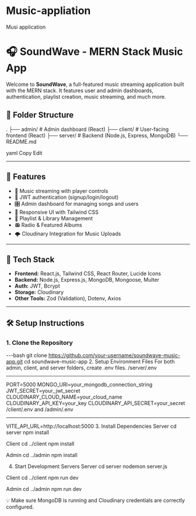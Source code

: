 # Music-appliation
Musi application 


# 🎧 SoundWave - MERN Stack Music App

Welcome to **SoundWave**, a full-featured music streaming application built with the MERN stack. It features user and admin dashboards, authentication, playlist creation, music streaming, and much more.

## 📁 Folder Structure

.
├── admin/ # Admin dashboard (React)
├── client/ # User-facing frontend (React)
├── server/ # Backend (Node.js, Express, MongoDB)
└── README.md

yaml
Copy
Edit

---

## 🚀 Features

- 🎵 Music streaming with player controls
- 🔐 JWT authentication (signup/login/logout)
- 🎛️ Admin dashboard for managing songs and users
- 🎨 Responsive UI with Tailwind CSS
- 📂 Playlist & Library Management
- 📻 Radio & Featured Albums
- 🌩️ Cloudinary Integration for Music Uploads

---

## 🧰 Tech Stack

- **Frontend:** React.js, Tailwind CSS, React Router, Lucide Icons
- **Backend:** Node.js, Express.js, MongoDB, Mongoose, Multer
- **Auth:** JWT, Bcrypt
- **Storage:** Cloudinary
- **Other Tools:** Zod (Validation), Dotenv, Axios

---

## 🛠️ Setup Instructions

### 1. Clone the Repository

---bash
git clone https://github.com/your-username/soundwave-music-app.git
cd soundwave-music-app
2. Setup Environment Files
For both admin, client, and server folders, create .env files.
/server/.env

---
PORT=5000
MONGO_URI=your_mongodb_connection_string
JWT_SECRET=your_jwt_secret
CLOUDINARY_CLOUD_NAME=your_cloud_name
CLOUDINARY_API_KEY=your_key
CLOUDINARY_API_SECRET=your_secret
/client/.env and /admin/.env

---
VITE_API_URL=http://localhost:5000
3. Install Dependencies
Server
cd server
npm install

Client
cd ../client
npm install

Admin
cd ../admin
npm install


4. Start Development Servers
Server
cd server
nodemon server.js

Client
cd ../client
npm run dev

Admin
cd ../admin
npm run dev


💡 Make sure MongoDB is running and Cloudinary credentials are correctly configured.
